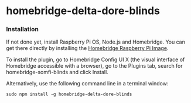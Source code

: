 # homebridge-delta-dore-blinds

### Installation

If not done yet, install Raspberry Pi OS, Node.js and Homebridge. You can get there directly by installing the [Homebridge Raspberry Pi Image](https://github.com/homebridge/homebridge-raspbian-image/wiki/Getting-Started).

To install the plugin, go to Homebridge Config UI X (the visual interface of Homebridge accessible with a browser), go to the Plugins tab, search for homebridge-somfi-blinds and click Install.

Alternatively, use the following command line in a terminal window:

```
sudo npm install -g homebridge-delta-dore-blinds
```
